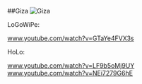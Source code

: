 ##Giza
![Giza](http://www.onehiveclan.com/uploads/2/8/8/6/28864503/6751261_orig.png)

LoGoWiPe:

www.youtube.com/watch?v=GTaYe4FVX3s

HoLo:

www.youtube.com/watch?v=LF9b5oMj9UY  
www.youtube.com/watch?v=NEi7279G6hE  

